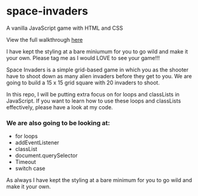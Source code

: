 # space-invaders
A vanilla JavaScript game with HTML and CSS

View the full walkthrough [here](https://www.youtube.com/channel/UC5DNytAJ6_FISueUfzZCVsw) 

I have kept the styling at a bare miniumum for you to go wild and make it your own. Please tag me as I would LOVE to see your game!!!

Space Invaders is a simple grid-based game in which you as the shooter have to shoot down as many alien invaders before they get to you. We are going to build a 15 x 15 grid square with 20 invaders to shoot. 

In this repo, I will be putting extra focus on for loops and classLists in JavaScript. If you want to learn how to use these loops and classLists effectively, please have a look at my code.


### We are also going to be looking at:
* for loops
* addEventListener
* classList
* document.querySelector
* Timeout
* switch case

As always I have kept the styling at a bare minimum for you to go wild and make it your own.
